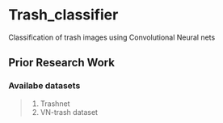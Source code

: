# Trash_classifier
Classification of trash images using Convolutional Neural nets


## Prior Research Work
### Availabe datasets
> 1. Trashnet
> 2. VN-trash dataset
